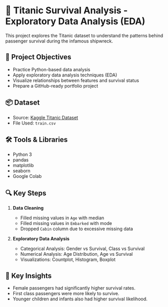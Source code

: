 # 🚢 Titanic Survival Analysis - Exploratory Data Analysis (EDA)

This project explores the Titanic dataset to understand the patterns behind passenger survival during the infamous shipwreck.

## 🎯 Project Objectives

- Practice Python-based data analysis
- Apply exploratory data analysis techniques (EDA)
- Visualize relationships between features and survival status
- Prepare a GitHub-ready portfolio project

## 📦 Dataset

- Source: [Kaggle Titanic Dataset](https://www.kaggle.com/competitions/titanic/data)
- File Used: `train.csv`

## 🛠️ Tools & Libraries

- Python 3
- pandas
- matplotlib
- seaborn
- Google Colab

## 🔍 Key Steps

1. **Data Cleaning**
   - Filled missing values in `Age` with median
   - Filled missing values in `Embarked` with mode
   - Dropped `Cabin` column due to excessive missing data

2. **Exploratory Data Analysis**
   - Categorical Analysis: Gender vs Survival, Class vs Survival
   - Numerical Analysis: Age Distribution, Age vs Survival
   - Visualizations: Countplot, Histogram, Boxplot


## 🧠 Key Insights

- Female passengers had significantly higher survival rates.
- First class passengers were more likely to survive.
- Younger children and infants also had higher survival likelihood.

